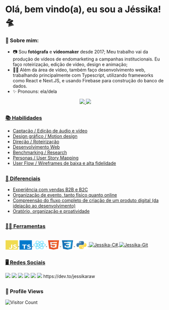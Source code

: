 # Olá, bem vindo(a), eu sou a Jéssika! 🛸

### :brain: Sobre mim:
- 📷 Sou **fotógrafa** e **videomaker** desde 2017; Meu trabalho vai da produção de vídeos de endomarketing a campanhas institucionais. Eu faço roteirização, edição de vídeo, design e animação; 
- 👩‍💻 Além da área de vídeo, também faço desenvolvimento web, trabalhando principalmente com Typescript, utilizando frameworks como React e Next.JS, e usando Firebase para construção do banco de dados.
- ✨ Pronouns: ela/dela
<div align="center">
  <a href="https://github.com/jessikaraw">
  <img height="130em" src="https://github-readme-stats.vercel.app/api?username=jessikaraw&show_icons=true&theme=dracula&include_all_commits=true&count_private=true"/>
  <img height="130em" src="https://github-readme-stats.vercel.app/api/top-langs/?username=jessikaraw&layout=compact&langs_count=7&theme=dracula"/>
</div>

##  

### 📚 Habilidades
- Captação / Edição de áudio e vídeo
- Design gráfico / Motion design
- Direção / Roteirização
- Desenvolvimento Web
- Benchmarking / Research
- Personas / User Story Mapping
- User Flow / Wireframes de baixa e alta fidelidade

##

### 🚀 Diferenciais
- Experiência com vendas B2B e B2C
- Organização de evento, tanto físico quanto online
- Compreensão do fluxo completo de criação de um produto digital (da ideiação ao desenvolvimento)
- Oratório, organização e proatividade

##

### 🏋️‍♀️ Ferramentas
 <div style="display: inline_block"><br>
  <img align="center" alt="Jessika-Js" height="30" width="40" src="https://raw.githubusercontent.com/devicons/devicon/master/icons/javascript/javascript-plain.svg">
  <img align="center" alt="Jessika-Ts" height="30" width="40" src="https://raw.githubusercontent.com/devicons/devicon/master/icons/typescript/typescript-plain.svg">
  <img align="center" alt="Jessika-React" height="30" width="40" src="https://raw.githubusercontent.com/devicons/devicon/master/icons/react/react-original.svg">
  <img align="center" alt="Jessika-HTML" height="30" width="40" src="https://raw.githubusercontent.com/devicons/devicon/master/icons/html5/html5-original.svg">
  <img align="center" alt="Jessika-CSS" height="30" width="40" src="https://raw.githubusercontent.com/devicons/devicon/master/icons/css3/css3-original.svg">
  <img align="center" alt="Jessika-Python" height="30" width="40" src="https://raw.githubusercontent.com/devicons/devicon/master/icons/python/python-original.svg">
  <img align="center" alt="Jessika-C#" height="30" width="40" src="https://cdn.jsdelivr.net/gh/devicons/devicon/icons/csharp/csharp-original.svg">
  <img align="center" alt="Jessika-Git" height="30" width="40" src="https://cdn.jsdelivr.net/gh/devicons/devicon/icons/git/git-plain-wordmark.svg">
</div>

##

### 🖥️ Redes Sociais
<div> 
 <a href="https://www.linkedin.com/in/jessika-oliveira/" target="_blank"><img src="https://img.shields.io/badge/-LinkedIn-%230077B5?style=for-the-badge&logo=linkedin&logoColor=white" target="_blank"></a> 
  <a href="https://www.behance.net/jessikaof" target="_blank"><img src="https://img.shields.io/badge/-Behance-blue?style=for-the-badge&logo=behance&logoColor=white" target="_blank"></a> 
    <a href="https://spectacled-cheek-815.notion.site/Jessika-de-Oliveira-Ferreira-6cdd87fa550d4acbb9eb92804b6d8990" target="_blank"><img src="https://img.shields.io/badge/Notion-000000?style=for-the-badge&logo=notion&logoColor=white" target="_blank"></a> 
  <a href="https://instagram.com/jessikof_" target="_blank"><img src="https://img.shields.io/badge/-Instagram-%23E4405F?style=for-the-badge&logo=instagram&logoColor=white" target="_blank"></a>
  <a href = "mailto:jessika.o.ferreira@hotmail.com"><img src="https://img.shields.io/badge/-Gmail-%23333?style=for-the-badge&logo=gmail&logoColor=white" target="_blank"></a>
    <a href="https://www.youtube.com/channel/UC0gsRvcLhoYT7X4lRSbadAw" target="_blank"><img src="https://img.shields.io/badge/YouTube-FF0000?style=for-the-badge&logo=youtube&logoColor=white" target="_blank"></a>
https://dev.to/jessikaraw
  
  
##
### :eyes: Profile Views
<p align="center">


![Visitor Count](https://profile-counter.glitch.me/{JessikaOF}/count.svg)
</p>
